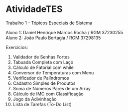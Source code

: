 # AtividadeTES
Trabalho 1 - Tópicos Especiais de Sistema

Aluno 1: Daniel Henrique Marcos Rocha / RGM 37230255
<br>
Aluno 2: João Paulo Bertagia / RGM:37298135

Exercícios:

1. Validador de Senhas Fortes<br>
2. Tabuada Completa com Laço<br>
3. Cálculo de Fatorial com while<br>
4. Conversor de Temperaturas com Menu<br>
5. Verificador de Palíndromos<br>
6. Cadastro Simples de Produtos<br>
7. Soma de Números Pares de um Array<br>
8. Cálculo de IMC com Classificação<br>
9. Jogo da Adivinhação<br>
10. Lista de Tarefas (To-Do List)<br>
